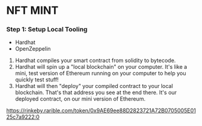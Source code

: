 # NFT MINT

### Step 1: Setup Local Tooling
- Hardhat
- OpenZeppelin

1. Hardhat compiles your smart contract from solidity to bytecode.
2. Hardhat will spin up a "local blockchain" on your computer. It's like a mini, test version of Ethereum running on your computer to help you quickly test stuff!
3. Hardhat will then "deploy" your compiled contract to your local blockchain. That's that address you see at the end there. It's our deployed contract, on our mini version of Ethereum.

https://rinkeby.rarible.com/token/0x9AE69ee88D2823721A72B0705005E0125c7a9222:0